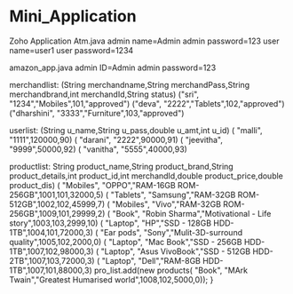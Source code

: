 # Mini_Application
Zoho Application
Atm.java
admin name=Admin
admin password=123
user name=user1
user password=1234


amazon_app.java
admin ID=Admin
admin password=123

merchandlist:
     (String merchandname,String merchandPass,String merchandbrand,int merchandId,String status)
     ("sri", "1234","Mobiles",101,"approved")
     ("deva", "2222","Tablets",102,"approved")
     ("dharshini", "3333","Furniture",103,"approved")
    
userlist:
     (String u_name,String u_pass,double u_amt,int u_id)
     ( "malli", "1111",120000,90)
     ( "darani", "2222",90000,91)
     ( "jeevitha", "9999",50000,92)
     ( "vanitha", "5555",40000,93)
     
productlist:
     String product_name,String product_brand,String product_details,int product_id,int merchandId,double product_price,double product_dis)
     ( "Mobiles", "OPPO","RAM-16GB ROM-256GB",1001,101,32000,5)
     ( "Tablets", "Samsung","RAM-32GB ROM-512GB",1002,102,45999,7)
     ( "Mobiles", "Vivo","RAM-32GB ROM-256GB",1009,101,29999,2)
     ( "Book", "Robin Sharma","Motivational - Life story",1003,103,2999,10)
     ( "Laptop", "HP","SSD - 128GB HDD-1TB",1004,101,72000,3)
     ( "Ear pods", "Sony","Mulit-3D-surround quality",1005,102,2000,0)
     ( "Laptop", "Mac Book","SSD - 256GB HDD- 1TB",1007,102,98000,3)
     ( "Laptop", "Asus VivoBook","SSD - 512GB HDD- 2TB",1007,103,72000,3)
     ( "Laptop", "Dell","RAM-8GB HDD- 1TB",1007,101,88000,3)
        pro_list.add(new products( "Book", "MArk Twain","Greatest Humarised world",1008,102,5000,0));
    }

